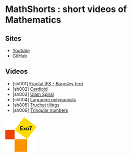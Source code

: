 
MathShorts : short videos of Mathematics
========================================

Sites
-----

* [Youtube](https://www.youtube.com/@Math-Shorts-Exo7)
* [GitHub](https://github.com/exo7math/math-shorts-exo7)


Videos
------

* [sh001] [Fractal IFS - Barnsley fern](https://youtube.com/shorts/KwhYeLM73Oo)
* [sh002] [Cardioid](https://youtube.com/shorts/e3m7qhR9q-E)
* [sh003] [Ulam Spiral](https://youtube.com/shorts/vqqgS9P_1Vo)
* [sh004] [Lagrange polynomials](https://youtube.com/shorts/Wwyr32K9giE)
* [sh005] [Truchet tilings](https://youtube.com/shorts/GwtAZu5WjD0)
* [sh006] [Tringular numbers](https://youtube.com/shorts/utcwn-yZ6I0)


![Logo Exo7](misc/logo_exo7.png "logo Exo7")
